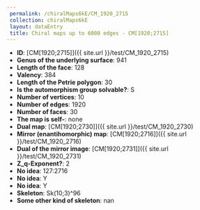 ```yaml
--- 
 permalink: /chiralMaps6kE/CM_1920_2715 
 collection: chiralMaps6kE
 layout: dataEntry
 title: Chiral maps up to 6000 edges - CM[1920;2715]
---
```


- **ID**: [CM[1920;2715]]({{ site.url }}/test/CM_1920_2715)
- **Genus of the underlying surface**: 941
- **Length of the face**: 128
- **Valency**: 384
- **Length of the Petrie polygon**: 30
- **Is the automorphism group solvable?**: S
- **Number of vertices**: 10
- **Number of edges**: 1920
- **Number of faces**: 30
- **The map is self-**: none
- **Dual map**: [CM[1920;2730]]({{ site.url }}/test/CM_1920_2730)
- **Mirror (enantihomorphic) map**: [CM[1920;2716]]({{ site.url }}/test/CM_1920_2716)
- **Dual of the mirror image**: [CM[1920;2731]]({{ site.url }}/test/CM_1920_2731)
- **Z_q-Exponent?**: 2
- **No idea**:  127:2716
- **No idea**: Y
- **No idea**: Y
- **Skeleton**: Sk(10;3)^96
- **Some other kind of skeleton**: nan
